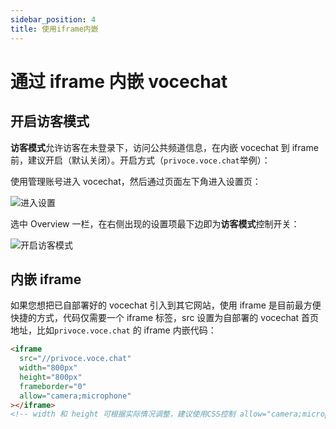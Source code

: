 ```yaml
---
sidebar_position: 4
title: 使用iframe内嵌
---
```


# 通过 iframe 内嵌 vocechat

## 开启访客模式

**访客模式**允许访客在未登录下，访问公共频道信息，在内嵌 vocechat 到 iframe 前，建议开启（默认关闭）。开启方式（`privoce.voce.chat`举例）：

使用管理账号进入 vocechat，然后通过页面左下角进入设置页：

![进入设置](image/iframe-embed-1.png)

选中 Overview 一栏，在右侧出现的设置项最下边即为**访客模式**控制开关：

![开启访客模式](image/iframe-embed-2.png)

## 内嵌 iframe

如果您想把已自部署好的 vocechat 引入到其它网站，使用 iframe 是目前最方便快捷的方式，代码仅需要一个 iframe 标签，src 设置为自部署的 vocechat 首页地址，比如`privoce.voce.chat` 的 iframe 内嵌代码：

```html
<iframe
  src="//privoce.voce.chat"
  width="800px"
  height="800px"
  frameborder="0"
  allow="camera;microphone"
></iframe>
<!-- width 和 height 可根据实际情况调整，建议使用CSS控制 allow="camera;microphone"：允许摄像头和麦克风授权开启 -->
```
